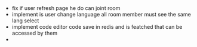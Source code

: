 ## 
- fix if user refresh page he do can joint room
- implement is user change language all room member must see the same lang select 
- implement code editor code save in redis and is featched that can be accessed by them
- 